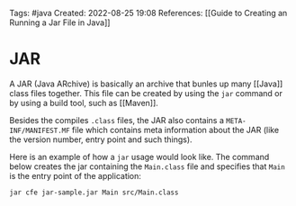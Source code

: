 Tags: #java 
Created: 2022-08-25 19:08
References: [[Guide to Creating an Running a Jar File in Java]]

# JAR
A JAR (Java ARchive) is basically an archive that bunles up many [[Java]] class files together. This file can be created by using the `jar` command or by using a build tool, such as [[Maven]].

Besides the compiles `.class` files, the JAR also contains a `META-INF/MANIFEST.MF` file which contains meta information about the JAR (like the version number, entry point and such things).

Here is an example of how a `jar` usage would look like. The command below creates the jar containing the `Main.class` file and specifies that `Main` is the entry point of the application:
```sh
jar cfe jar-sample.jar Main src/Main.class
```